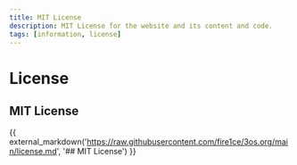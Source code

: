 ```yaml
---
title: MIT License
description: MIT License for the website and its content and code.
tags: [information, license]
---
```


# License

## MIT License

{{ external_markdown('https://raw.githubusercontent.com/fire1ce/3os.org/main/license.md', '## MIT License') }}
